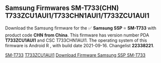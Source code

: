 <h2>Samsung Firmwares SM-T733(CHN) T733ZCU1AUI1/T733CHN1AUI1/T733ZCU1AUI1</h2>
Download the Samsung firmware for the ✅ <strong>Samsung SSP </strong> ⭐ <strong>SM-T733</strong> with product code <strong>CHN</strong> <strong> from China</strong>. This firmware has version number PDA <strong>T733ZCU1AUI1</strong> and CSC T733CHN1AUI1. The operating system of this firmware is Android R , with build date 2021-09-16. Changelist <strong>22338221</strong>.


[SM-T733](https://samfirm.shop/samsung/model/SM-T733)
[T733ZCU1AUI1](https://samfirm.shop/samsung/pda/T733ZCU1AUI1)
[Download Firmware Samsung SSP SM-T733](https://samfirm.shop/samsung/firmware/457630)
